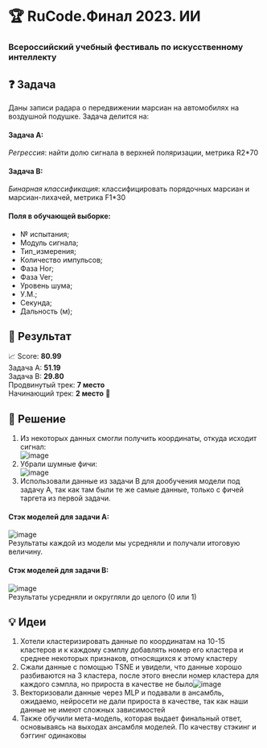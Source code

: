 # :trophy: RuCode.Финал 2023. ИИ
### Всероссийский учебный фестиваль по искусственному интеллекту
## ❓ Задача
Даны записи радара о передвижении марсиан на автомобилях на воздушной подушке. Задача делится на:
#### Задача А:
*Регрессия*: найти долю сигнала в верхней поляризации, метрика R2*70
#### Задача B:
*Бинарная классификация*: классифицировать порядочных марсиан и марсиан-лихачей, метрика F1*30</br>
#### Поля в обучающей выборке:
* № испытания;
* Модуль сигнала;
* Тип_измерения;
* Количество импульсов;
* Фаза Hor;
* Фаза Ver;
* Уровень шума;
* У.М.;
* Секунда;
* Дальность (м);
## :tada: Результат
:chart_with_upwards_trend: Score: **80.99**</br>
Задача А: **51.19**</br>
Задача B: **29.80**</br>
Продвинутый трек: **7 место**</br>
Начинающий трек: **2 место** 🥈</br>
## :memo: Решение
1. Из некоторых данных смогли получить координаты, откуда исходит сигнал:</br>
![image](https://github.com/daniil-dushenev/rucode2023/assets/44606552/97cd7d72-a319-4750-bb98-aa708536bdb3)
2. Убрали шумные фичи:</br>
![image](https://github.com/daniil-dushenev/rucode2023/assets/44606552/0293dd89-350f-4581-8d99-cbf819362153)
3. Использовали данные из задачи B для дообучения модели под задачу А, так как там были те же самые данные, только с фичей таргета из первой задачи.</br>
#### Стэк моделей для задачи А:</br>
![image](https://github.com/daniil-dushenev/rucode2023/assets/44606552/72741c4b-0473-4231-9c4e-7f284a3211ed)
</br>
Результаты каждой из модели мы усредняли и получали итоговую величину.
#### Стэк моделей для задачи B:</br>
![image](https://github.com/daniil-dushenev/rucode2023/assets/44606552/3be04182-d562-4f2e-9ba4-94bfe36997ee)
</br>
Результаты усредняли и округляли до целого (0 или 1)
## :bulb: Идеи
1. Хотели кластеризировать данные по координатам на 10-15 кластеров и к каждому сэмплу добавлять номер его кластера и среднее некоторых признаков, относящихся к этому кластеру
2. Сжали данные с помощью TSNE и увидели, что данные хорошо разбиваются на 3 кластера, после этого внесли номер кластера для каждого сэмпла, но прироста в качестве не было![image](https://github.com/daniil-dushenev/rucode2023/assets/67290783/b1edba3e-496d-42f3-a2de-3d2e0a3c9798)
3. Векторизовали данные через MLP и подавали в ансамбль, ожидаемо, нейросети не дали прироста в качестве, так как наши данные не имеют сложных зависимостей
4. Также обучили мета-модель, которая выдает финальный ответ, основываясь на выходах ансамбля моделей. По качеству стэкинг и бэггинг одинаковы
   

